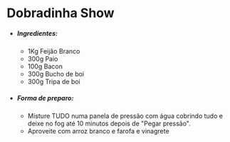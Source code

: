 # Dobradinha Show

- ##### Ingredientes:

  - 1Kg Feijão Branco
  - 300g Paio
  - 100g Bacon
  - 300g Bucho de boi
  - 300g Tripa de boi



- ##### Forma de preparo:

  - Misture TUDO numa panela de pressão com água cobrindo tudo e deixe no fog até 10 minutos depois de "Pegar pressão".
  - Aproveite com arroz branco e farofa e vinagrete


